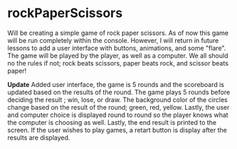 # rockPaperScissors
Will be creating a simple game of rock paper scissors. As of now this game will be run completely within the console. However, I will return in future lessons to add a user interface with buttons, animations, and some "flare". The game will be played by the player, as well as a computer. We all should no the rules if not; rock beats scissors, paper beats rock, and scissor beats paper! 


**Update**
Added user interface, the game is 5 rounds and the scoreboard is updated based on the results of the round. The game plays 5 rounds before deciding the result ; win, lose, or draw. The background color of the circles change based on the result of the round; green, red, yellow. Lastly, the user and computer choice is displayed round to round so the player knows what the computer is choosing as well. Lastly, the end result is printed to the screen. If the user wishes to play games, a retart button is display after the results are displayed.

